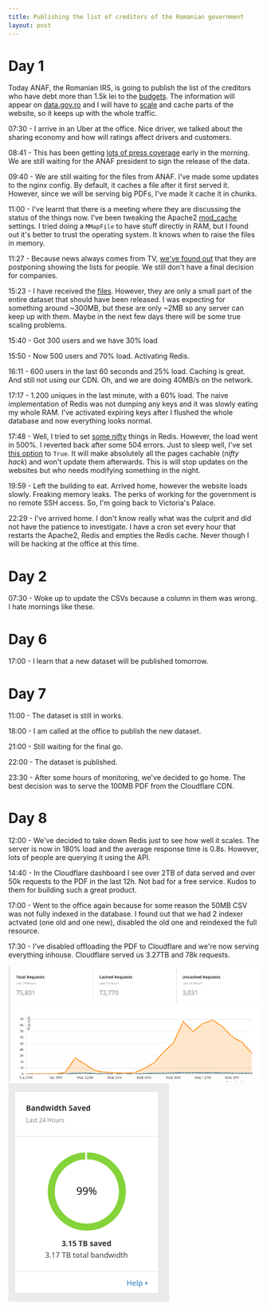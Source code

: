 ```yaml
---
title: Publishing the list of creditors of the Romanian government
layout: post
---
```


# Day 1

Today ANAF, the Romanian IRS, is going to publish the list of the creditors who have debt more than 1.5k lei to the [budgets](http://www.digi24.ro/Stiri/Digi24/Economie/Stiri/LISTA+RUSINII+DATORNICI+ANAF+PUBLICATA). The information will appear on [data.gov.ro](https://data.gov.ro/dataset/datoriile-catre-bugetul-de-stat) and I will have to [scale](https://github.com/govro/datagovro/issues/43) and cache parts of the website, so it keeps up with the whole traffic.

07:30 - I arrive in an Uber at the office. Nice driver, we talked about the sharing economy and how will ratings affect drivers and customers.

08:41 - This has been getting [lots of press coverage](https://twitter.com/search?f=tweets&vertical=default&q=lista%20datornicilor&src=typd) early in the morning. We are still waiting for the ANAF president to sign the release of the data.

09:40 - We are still waiting for the files from ANAF. I've made some updates to the nginx config. By default, it caches a file after it first served it. However, since we will be serving big PDFs, I've made it cache it in chunks.

11:00 - I've learnt that there is a meeting where they are discussing the status of the things now. I've been tweaking the Apache2 [mod_cache](http://httpd.apache.org/docs/2.4/mod/mod_cache.html) settings. I tried doing a `MMapFile` to have stuff directly in RAM, but I found out it's better to trust the operating system. It knows when to raise the files in memory.

11:27 - Because news always comes from TV, [we've found out](http://www.digi24.ro/Stiri/Digi24/Economie/Stiri/LISTA+DATORII+ANAF+AMANATA) that they are postponing showing the lists for people. We still don't have a final decision for companies.

15:23 - I have received the [files](https://data.gov.ro/dataset/datoriile-catre-bugetul-de-stat). However, they are only a small part of the entire dataset that should have been released. I was expecting for something around ~300MB, but these are only ~2MB so any server can keep up with them. Maybe in the next few days there will be some true scaling problems.

15:40 - Got 300 users and we have 30% load

15:50 - Now 500 users and 70% load. Activating Redis.

16:11 - 600 users in the last 60 seconds and 25% load. Caching is great. And still not using our CDN. Oh, and we are doing 40MB/s on the network.

17:17 - 1.200 uniques in the last minute, with a 60% load. The naive implementation of Redis was not dumping any keys and it was slowly eating my whole RAM. I've activated expiring keys after I flushed the whole database and now everything looks normal.

17:48 - Well, I tried to set [some nifty](http://redis.io/topics/lru-cache) things in Redis. However, the load went in 500%. I reverted back after some 504 errors. Just to sleep well, I've set [this option](https://github.com/ckan/ckan/blob/c3b1a37a3ecf8703035cf35235b6e6e5d2ebea39/ckan/config/middleware.py#L483) to `True`. It will make absolutely all the pages cachable (_nifty hack_) and won't update them afterwards. This is will stop updates on the websites but who needs modifying something in the night.

19:59 - Left the building to eat. Arrived home, however the website loads slowly. Freaking memory leaks. The perks of working for the government is no remote SSH access. So, I'm going back to Victoria's Palace.

22:29 - I've arrived home. I don't know really what was the culprit and did not have the patience to investigate. I have a cron set every hour that restarts the Apache2, Redis and empties the Redis cache. Never though I will be hacking at the office at this time.

# Day 2

07:30 - Woke up to update the CSVs because a column in them was wrong. I hate mornings like these.

# Day 6

17:00 - I learn that a new dataset will be published tomorrow.

# Day 7

11:00 - The dataset is still in works.

18:00 - I am called at the office to publish the new dataset.

21:00 - Still waiting for the final go.

22:00 - The dataset is published.

23:30 - After some hours of monitoring, we've decided to go home. The best decision was to serve the 100MB PDF from the Cloudflare CDN.

# Day 8

12:00 - We've decided to take down Redis just to see how well it scales. The server is now in 180% load and the average response time is 0.8s. However, lots of people are querying it using the API.

14:40 - In the Cloudflare dashboard I see over 2TB of data served and over 50k requests to the PDF in the last 12h. Not bad for a free service. Kudos to them for building such a great product.

17:00 - Went to the office again because for some reason the 50MB CSV was not fully indexed in the database. I found out that we had 2 indexer actvated (one old and one new), disabled the old one and reindexed the full resource.

17:30 - I've disabled offloading the PDF to Cloudflare and we're now serving everything inhouse. Cloudflare served us 3.27TB and 78k requests.

![cloudflare graph](/assets/cloudflare_graph.png)
![cloudflare bandwidth](/assets/cloudflare_bandwidth.png)
